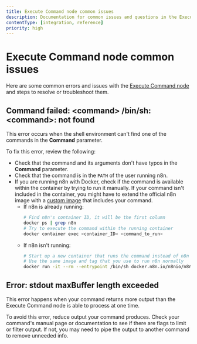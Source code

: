 ```yaml
---
title: Execute Command node common issues 
description: Documentation for common issues and questions in the Execute Command node in n8n, a workflow automation platform. Includes details of the issue and suggested solutions.
contentType: [integration, reference]
priority: high
---
```


# Execute Command node common issues

Here are some common errors and issues with the [Execute Command node](/integrations/builtin/core-nodes/n8n-nodes-base.executecommand/index.md) and steps to resolve or troubleshoot them.

<!-- vale off -->
## Command failed: &lt;command&gt; /bin/sh: &lt;command&gt;: not found
<!-- vale on -->

This error occurs when the shell environment can't find one of the commands in the **Command** parameter.

To fix this error, review the following:

* Check that the command and its arguments don't have typos in the **Command** parameter.
* Check that the command is in the `PATH` of the user running n8n. 
* If you are running n8n with Docker, check if the command is available within the container by trying to run it manually. If your command isn't included in the container, you might have to extend the official n8n image with a [custom image](https://docs.docker.com/build/building/base-images/) that includes your command.
	* If n8n is already running:
		```sh
		# Find n8n's container ID, it will be the first column
		docker ps | grep n8n
		# Try to execute the command within the running container
		docker container exec <container_ID> <command_to_run>
		```
	* If n8n isn't running:
		```sh
		# Start up a new container that runs the command instead of n8n
		# Use the same image and tag that you use to run n8n normally
		docker run -it --rm --entrypoint /bin/sh docker.n8n.io/n8nio/n8n -c <command_to_run>
		```

<!-- vale off -->
## Error: stdout maxBuffer length exceeded
<!-- vale on -->

This error happens when your command returns more output than the Execute Command node is able to process at one time.

To avoid this error, reduce output your command produces. Check your command's manual page or documentation to see if there are flags to limit or filter output. If not, you may need to pipe the output to another command to remove unneeded info.
